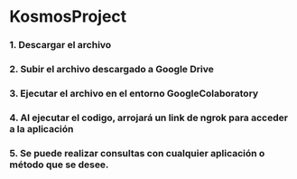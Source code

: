 # KosmosProject
### 1. Descargar el archivo
### 2. Subir el archivo descargado a Google Drive
### 3. Ejecutar el archivo en el entorno GoogleColaboratory
### 4. Al ejecutar el codigo, arrojará un link de ngrok para acceder a la aplicación
### 5. Se puede realizar consultas con cualquier aplicación o método que se desee.
